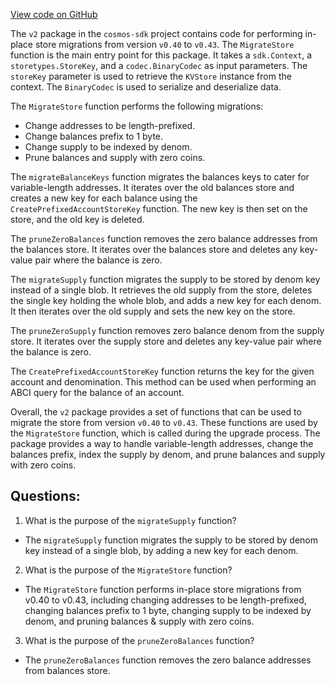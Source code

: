 [View code on GitHub](https://github.com/cosmos/cosmos-sdk/blob/main/x/bank/migrations/v2/store.go)

The `v2` package in the `cosmos-sdk` project contains code for performing in-place store migrations from version `v0.40` to `v0.43`. The `MigrateStore` function is the main entry point for this package. It takes a `sdk.Context`, a `storetypes.StoreKey`, and a `codec.BinaryCodec` as input parameters. The `storeKey` parameter is used to retrieve the `KVStore` instance from the context. The `BinaryCodec` is used to serialize and deserialize data.

The `MigrateStore` function performs the following migrations:
- Change addresses to be length-prefixed.
- Change balances prefix to 1 byte.
- Change supply to be indexed by denom.
- Prune balances and supply with zero coins.

The `migrateBalanceKeys` function migrates the balances keys to cater for variable-length addresses. It iterates over the old balances store and creates a new key for each balance using the `CreatePrefixedAccountStoreKey` function. The new key is then set on the store, and the old key is deleted.

The `pruneZeroBalances` function removes the zero balance addresses from the balances store. It iterates over the balances store and deletes any key-value pair where the balance is zero.

The `migrateSupply` function migrates the supply to be stored by denom key instead of a single blob. It retrieves the old supply from the store, deletes the single key holding the whole blob, and adds a new key for each denom. It then iterates over the old supply and sets the new key on the store.

The `pruneZeroSupply` function removes zero balance denom from the supply store. It iterates over the supply store and deletes any key-value pair where the balance is zero.

The `CreatePrefixedAccountStoreKey` function returns the key for the given account and denomination. This method can be used when performing an ABCI query for the balance of an account.

Overall, the `v2` package provides a set of functions that can be used to migrate the store from version `v0.40` to `v0.43`. These functions are used by the `MigrateStore` function, which is called during the upgrade process. The package provides a way to handle variable-length addresses, change the balances prefix, index the supply by denom, and prune balances and supply with zero coins.
## Questions: 
 1. What is the purpose of the `migrateSupply` function?
- The `migrateSupply` function migrates the supply to be stored by denom key instead of a single blob, by adding a new key for each denom.

2. What is the purpose of the `MigrateStore` function?
- The `MigrateStore` function performs in-place store migrations from v0.40 to v0.43, including changing addresses to be length-prefixed, changing balances prefix to 1 byte, changing supply to be indexed by denom, and pruning balances & supply with zero coins.

3. What is the purpose of the `pruneZeroBalances` function?
- The `pruneZeroBalances` function removes the zero balance addresses from balances store.